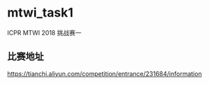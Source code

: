 # mtwi_task1
ICPR MTWI 2018 挑战赛一
## 比赛地址
https://tianchi.aliyun.com/competition/entrance/231684/information
